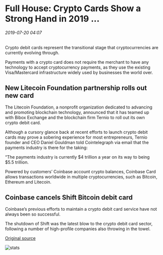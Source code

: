 # Full House: Crypto Cards Show a Strong Hand in 2019 ...

###### 2019-07-20 04:07

Crypto debit cards represent the transitional stage that cryptocurrencies are currently evolving through.

Payments with a crypto card does not require the merchant to have any technology to accept cryptocurrency payments, as they use the existing Visa/Mastercard infrastructure widely used by businesses the world over.

## New Litecoin Foundation partnership rolls out new card

The Litecoin Foundation, a nonprofit organization dedicated to advancing and promoting blockchain technology, announced that it has teamed up with Bibox Exchange and the blockchain firm Ternio to roll out its own crypto debit card.

Although a cursory glance back at recent efforts to launch crypto debit cards may prove a sobering experience for most entrepreneurs, Ternio founder and CEO Daniel Gouldman told Cointelegraph via email that the payments industry is there for the taking:

“The payments industry is currently $4 trillion a year on its way to being $5.5 trillion.

Powered by customers’ Coinbase account crypto balances, Coinbase Card allows transactions worldwide in multiple cryptocurrencies, such as Bitcoin, Ethereum and Litecoin.

## Coinbase cancels Shift Bitcoin debit card 

Coinbase’s previous efforts to maintain a crypto debit card service have not always been so successful.

The shutdown of Shift was the latest blow to the crypto debit card sector, following a number of high-profile companies also throwing in the towel.

[Original source](https://cointelegraph.com/news/full-house-crypto-cards-show-a-strong-hand-in-2019)

![stats](https://c.statcounter.com/11760860/0/a89fa40b/1/ "stats")